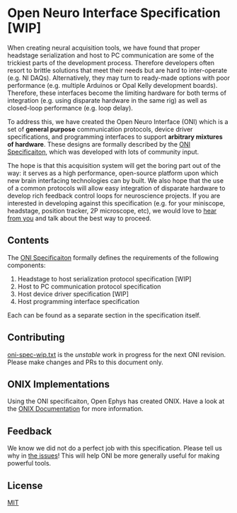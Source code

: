 # Open Neuro Interface Specification [WIP]

When creating neural acquisition tools, we have found that proper headstage
serialization and host to PC communication are some of the trickiest parts of
the development process. Therefore developers often resort to brittle solutions
that meet their needs but are hard to inter-operate (e.g. NI DAQs).
Alternatively, they may turn to ready-made options with poor performance (e.g.
multiple Arduinos or Opal Kelly development boards). Therefore, these
interfaces become the limiting hardware for both terms of integration (e.g.
using disparate hardware in the same rig)  as well as closed-loop performance
(e.g. loop delay).

To address this, we have created the Open Neuro Interface (ONI) which is a set
of __general purpose__ communication protocols, device driver specifications,
and programming interfaces to support __arbitrary mixtures of hardware__. These
designs are formally described by the [ONI Specificaiton](oni-spec.pdf), which was
developed with lots of community input.

The hope is that this acquisition system will get the boring part out of the
way: it serves as a high performance, open-source platform upon which new
brain interfacing technologies can by built. We also hope that the use of a common
protocols will allow easy integration of disparate hardware to develop rich
feedback control loops for neuroscience projects. If you are interested in
developing against this specification (e.g. for your miniscope, headstage,
position tracker, 2P microscope, etc), we would love to [hear from
you](https://open-ephys.org/contact) and talk about the best way to
proceed.

## Contents
The [ONI Specificaiton](oni-spec.pdf) formally defines the requirements of the
following components:

1. Headstage to host serialization protocol specification [WIP]
1. Host to PC communication protocol specification
1. Host device driver specification [WIP]
1. Host programming interface specification

Each can be found as a separate section in the specification itself. 

## Contributing
[oni-spec-wip.txt](oni-spec-wip.txt) is the _unstable_ work in
progress for the next ONI revision. Please make changes and PRs to this
document only.

## ONIX Implementations
Using the ONI specificaiton, Open Ephys has created ONIX. Have a look at the
[ONIX Documentation](https://open-ephys.github.io/onix-docs/index.html) 
for more information.

## Feedback
We know we did not do a perfect job with this specification. Please tell us
why in [the issues](https://github.com/open-ephys/ONI/issues)! This will help 
ONI be more generally useful for making powerful tools.

## License
[MIT](https://en.wikipedia.org/wiki/MIT_License)
